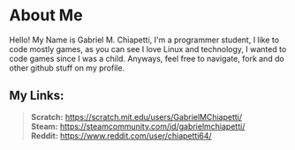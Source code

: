 # About Me
  Hello! My Name is Gabriel M. Chiapetti, I'm a programmer student, I like to code mostly
games, as you can see I love Linux and technology, I wanted to code games since I was a
child. Anyways, feel free to navigate, fork and do other github stuff on my profile.

## My Links:
> **Scratch:** https://scratch.mit.edu/users/GabrielMChiapetti/  
> **Steam:** https://steamcommunity.com/id/gabrielmchiapetti/  
> **Reddit:** https://www.reddit.com/user/chiapetti64/  
